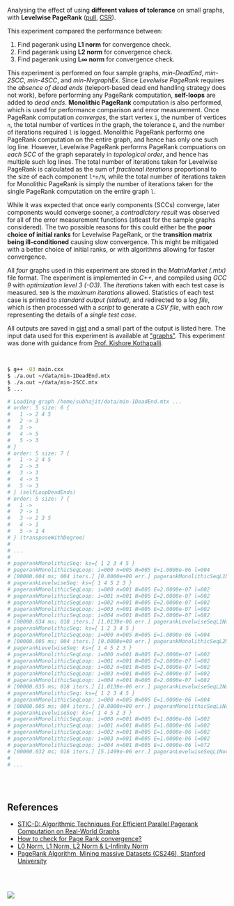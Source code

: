 Analysing the effect of using **different values of tolerance**
on small graphs, with **Levelwise PageRank** ([pull], [CSR]).

This experiment compared the performance between:
1. Find pagerank using **L1 norm** for convergence check.
2. Find pagerank using **L2 norm** for convergence check.
3. Find pagerank using **L∞ norm** for convergence check.

This experiment is performed on four sample graphs, *min-DeadEnd*,
*min-2SCC*, *min-4SCC*, and *min-NvgraphEx*. Since *Levelwise PageRank*
requires the *absence of dead ends* (teleport-based dead end handling
strategy does not work), before performing any PageRank computation,
**self-loops** are added to *dead ends*. **Monolithic PageRank** computation
is also performed, which is used for performance comparison and error
measurement. Once PageRank computation *converges*, the start vertex `i`,
the number of vertices `n`, the total number of vertices in the graph,
the tolerance `E`, and the number of iterations required `l` is logged.
Monolithic PageRank performs one PageRank computation on the entire
graph, and hence has only one such log line. However, Levelwise PageRank
performs PageRank compuations on *each SCC* of the graph separately in
*topological order*, and hence has multiple such log lines. The total
number of iterations taken for Levelwise PageRank is calculated as the
sum of *fractional iterations* proportional to the size of each component
`l*n/N`, while the total number of iterations taken for Monolithic
PageRank is simply the number of iterations taken for the single PageRank
computation on the entire graph `l`.

While it was expected that once early components (SCCs) converge, later
components would converge sooner, a *contradictory result* was observed for
all of the error measurement functions (atleast for the sample graphs
considered). The two possible reasons for this could either be the **poor**
**choice of initial ranks** for Levelwise PageRank, or the **transition matrix**
**being ill-conditioned** causing slow convergence. This might be mitigated
with a better choice of initial ranks, or with algorithms allowing for
faster convergence.

All *four* graphs used in this experiment are stored in the *MatrixMarket*
*(.mtx)* file format. The experiment is implemented in *C++*, and compiled
using *GCC 9* with *optimization level 3 (-O3)*. The *iterations* taken
with each test case is measured. `500` is the *maximum iterations* allowed.
Statistics of each test case is printed to *standard output (stdout)*, and
redirected to a *log file*, which is then processed with a *script* to
generate a *CSV file*, with each *row* representing the details of a *single*
*test case*.

All outputs are saved in [gist] and a small part of the output is listed
here. The input data used for this experiment is available at ["graphs"]. This
experiment was done with guidance from [Prof. Kishore Kothapalli].

<br>

```bash
$ g++ -O3 main.cxx
$ ./a.out ~/data/min-1DeadEnd.mtx
$ ./a.out ~/data/min-2SCC.mtx
$ ...

# Loading graph /home/subhajit/data/min-1DeadEnd.mtx ...
# order: 5 size: 6 {
#   1 -> 2 4 5
#   2 -> 3
#   3 ->
#   4 -> 5
#   5 -> 3
# }
# order: 5 size: 7 {
#   1 -> 2 4 5
#   2 -> 3
#   3 -> 3
#   4 -> 5
#   5 -> 3
# } (selfLoopDeadEnds)
# order: 5 size: 7 {
#   1 ->
#   2 -> 1
#   3 -> 2 3 5
#   4 -> 1
#   5 -> 1 4
# } (transposeWithDegree)
#
# ...
#
# pagerankMonolithicSeq: ks={ 1 2 3 4 5 }
# pagerankMonolithicSeqLoop: i=000 n=005 N=005 E=1.0000e-06 l=004
# [00000.004 ms; 004 iters.] [0.0000e+00 err.] pagerankMonolithicSeqL1Norm [tolerance=1e-06]
# pagerankLevelwiseSeq: ks={ 1 4 5 2 3 }
# pagerankMonolithicSeqLoop: i=000 n=001 N=005 E=2.0000e-07 l=002
# pagerankMonolithicSeqLoop: i=001 n=001 N=005 E=2.0000e-07 l=002
# pagerankMonolithicSeqLoop: i=002 n=001 N=005 E=2.0000e-07 l=002
# pagerankMonolithicSeqLoop: i=003 n=001 N=005 E=2.0000e-07 l=002
# pagerankMonolithicSeqLoop: i=004 n=001 N=005 E=2.0000e-07 l=082
# [00000.034 ms; 018 iters.] [1.0139e-06 err.] pagerankLevelwiseSeqL1Norm [tolerance=1e-06]
# pagerankMonolithicSeq: ks={ 1 2 3 4 5 }
# pagerankMonolithicSeqLoop: i=000 n=005 N=005 E=1.0000e-06 l=004
# [00000.005 ms; 004 iters.] [0.0000e+00 err.] pagerankMonolithicSeqL2Norm [tolerance=1e-06]
# pagerankLevelwiseSeq: ks={ 1 4 5 2 3 }
# pagerankMonolithicSeqLoop: i=000 n=001 N=005 E=2.0000e-07 l=002
# pagerankMonolithicSeqLoop: i=001 n=001 N=005 E=2.0000e-07 l=002
# pagerankMonolithicSeqLoop: i=002 n=001 N=005 E=2.0000e-07 l=002
# pagerankMonolithicSeqLoop: i=003 n=001 N=005 E=2.0000e-07 l=002
# pagerankMonolithicSeqLoop: i=004 n=001 N=005 E=2.0000e-07 l=082
# [00000.035 ms; 018 iters.] [1.0139e-06 err.] pagerankLevelwiseSeqL2Norm [tolerance=1e-06]
# pagerankMonolithicSeq: ks={ 1 2 3 4 5 }
# pagerankMonolithicSeqLoop: i=000 n=005 N=005 E=1.0000e-06 l=004
# [00000.005 ms; 004 iters.] [0.0000e+00 err.] pageranMonolithicSeqLiNorm [tolerance=1e-06]
# pagerankLevelwiseSeq: ks={ 1 4 5 2 3 }
# pagerankMonolithicSeqLoop: i=000 n=001 N=005 E=1.0000e-06 l=002
# pagerankMonolithicSeqLoop: i=001 n=001 N=005 E=1.0000e-06 l=002
# pagerankMonolithicSeqLoop: i=002 n=001 N=005 E=1.0000e-06 l=002
# pagerankMonolithicSeqLoop: i=003 n=001 N=005 E=1.0000e-06 l=002
# pagerankMonolithicSeqLoop: i=004 n=001 N=005 E=1.0000e-06 l=072
# [00000.032 ms; 016 iters.] [5.1499e-06 err.] pageranLevelwiseSeqLiNorm [tolerance=1e-06]
#
# ...
```

<br>
<br>


## References

- [STIC-D: Algorithmic Techniques For Efficient Parallel Pagerank Computation on Real-World Graphs](https://www.slideshare.net/SubhajitSahu/sticd-algorithmic-techniques-for-efficient-parallel-pagerank-computation-on-realworld-graphs)
- [How to check for Page Rank convergence?][L∞ norm]
- [L0 Norm, L1 Norm, L2 Norm & L-Infinity Norm](https://montjoile.medium.com/l0-norm-l1-norm-l2-norm-l-infinity-norm-7a7d18a4f40c)
- [PageRank Algorithm, Mining massive Datasets (CS246), Stanford University](https://www.youtube.com/watch?v=ke9g8hB0MEo)

<br>
<br>

[![](https://i.imgur.com/BnCiig7.jpg)](https://www.youtube.com/watch?v=04Uv44DRJAU)

[Prof. Kishore Kothapalli]: https://cstar.iiit.ac.in/~kkishore/
["graphs"]: https://github.com/puzzlef/graphs
[pull]: https://github.com/puzzlef/pagerank
[CSR]: https://github.com/puzzlef/pagerank
[tolerance function]: https://github.com/puzzlef/pagerank
[L1 norm]: https://github.com/rapidsai/nvgraph/blob/main/cpp/src/pagerank.cu#L154
[L2 norm]: https://github.com/rapidsai/nvgraph/blob/main/cpp/src/pagerank.cu#L149
[L∞ norm]: https://stackoverflow.com/a/29321153/1413259
[gist]: https://gist.github.com/wolfram77/c6d3e0397b7fde95d7a929a0a1c563f6
